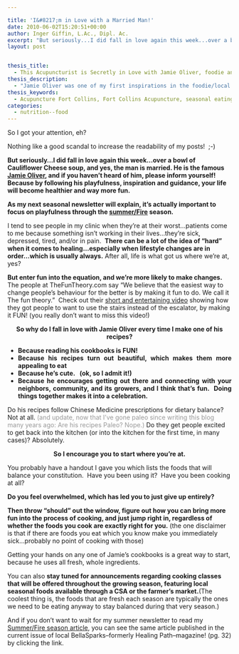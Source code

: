 ```yaml
---

title: 'I&#8217;m in Love with a Married Man!'
date: 2010-06-02T15:20:51+00:00
author: Inger Giffin, L.Ac., Dipl. Ac.
excerpt: "But seriously...I did fall in love again this week...over a bowl of Cauliflower Cheese soup, and yes, the man is married. He is the famous Jamie Oliver, and if you haven't heard of him, please inform yourself! Because by following his playfulness, inspiration and guidance, your life will become healthier and way more fun.  As my next seasonal newsletter will explain, it's actually important to focus on playfulness through the summer/Fire season."
layout: post


thesis_title:
  - This Acupuncturist is Secretly in Love with Jamie Oliver, foodie and chef extraordinairre
thesis_description:
  - "Jamie Oliver was one of my first inspirations in the foodie/local eating scene. I've long since moved onto Paleo, but his fun & playfulness still inspire."
thesis_keywords:
  - Acupuncture Fort Collins, Fort Collins Acupuncture, seasonal eating
categories:
  - nutrition--food
---
```

So I got your attention, eh?

Nothing like a good scandal to increase the readability of my posts!  ;-)

**But seriously&#8230;I did fall in love again this week&#8230;over a bowl of Cauliflower Cheese soup, and yes, the man is married. He is the famous <a href="http://r20.rs6.net/tn.jsp?et=1103404855210&s=0&e=001iMIvx37xq1hI4e0NaAVKZNZ_r8bafP1AR1bYWyRFQakyck_v7jxlP8EmCe5OtszXi9q2WvFKFK0n8fejdjUc8Gwj0uZcxKZRcW5hMH8jm11TuRelSKotSS8hUrC74Olt" target="_blank" rel="noopener">Jamie Oliver</a>, and if you haven&#8217;t heard of him, please inform yourself! Because by following his playfulness, inspiration and guidance, your life will become healthier and way more fun.**

<div>
  <strong>As my next seasonal newsletter will explain, it&#8217;s actually important to focus on playfulness through the <a href="http://www.wisdomwaysacupuncture.com/2017/05/27/out-of-the-wood-and-into-the-fire-tips-for-keeping-your-fire-element-balanced-this-summer/">summer/Fire</a> season.</strong>
</div>

I tend to see people in my clinic when they&#8217;re at their worst&#8230;patients come to me because something isn&#8217;t working in their lives&#8230;they&#8217;re sick, depressed, tired, and/or in pain.  **There can be a lot of the idea of &#8220;hard&#8221; when it comes to healing&#8230;especially when lifestyle changes are in order&#8230;which is usually always.** After all, life is what got us where we&#8217;re at, yes?

**But enter fun into the equation, and we&#8217;re more likely to make changes.** The people at TheFunTheory.com say &#8220;We believe that the easiest way to change people&#8217;s behaviour for the better is by making it fun to do. We call it The fun theory.&#8221;  Check out their <a href="http://r20.rs6.net/tn.jsp?et=1103404855210&s=0&e=001iMIvx37xq1hI4e0NaAVKZNZ_r8bafP1AR1bYWyRFQakyck_v7jxlP8EmCe5OtszXi9q2WvFKFK0dqjqURcxTwKBqMGWRLuPBBn60CmwCsVcPiqBRjRHFcVgRoP5pDAYqY_LghXf5BBt6Y9AljKE65w==" target="_blank" rel="noopener">short and entertaining video</a> showing how they got people to want to use the stairs instead of the escalator, by making it FUN! (you really don&#8217;t want to miss this video!)

<div style="text-align: center;">
  <strong>So why do I fall in love with Jamie Oliver every time I make one of his recipes?</strong>
</div>

<ul style="text-align: center;">
  <li style="text-align: justify;">
    <strong>Because reading his cookbooks is FUN!</strong>
  </li>
  <li style="text-align: justify;">
    <strong>Because his recipes turn out beautiful, which makes them more appealing to eat</strong>
  </li>
  <li style="text-align: justify;">
    <strong>Because he&#8217;s cute.   (ok, so I admit it!)</strong>
  </li>
  <li style="text-align: justify;">
    <strong>Because he encourages getting out there and connecting with your neighbors, community, and its growers, and I think that&#8217;s fun.  Doing things together makes it into a celebration.</strong>
  </li>
</ul>

<p style="text-align: left;">
  Do his recipes follow Chinese Medicine prescriptions for dietary balance?  Not at all. <span style="color: #999999;">(and update, now that I&#8217;ve gone paleo since writing this blog many years ago: Are his recipes Paleo? Nope.)</span> Do they get people excited to get back into the kitchen (or into the kitchen for the first time, in many cases)? Absolutely.
</p>

<p style="text-align: center;">
  <strong>So I encourage you to start where you&#8217;re at.</strong>
</p>

<p style="text-align: left;">
  You probably have a handout I gave you which lists the foods that will balance your constitution.  Have you been using it?  Have you been cooking at all?
</p>

<p style="text-align: left;">
  <strong>Do you feel overwhelmed, which has led you to just give up entirely?  </strong>
</p>

<p style="text-align: left;">
  <strong>Then throw &#8220;should&#8221; out the window, figure out how you can bring more fun into the process of cooking, and just jump right in, regardless of whether the foods you cook are exactly right for you.</strong> (the one disclaimer is that if there are foods you eat which you know make you immediately sick&#8230;probably no point of cooking with those)
</p>

<p style="text-align: left;">
  Getting your hands on any one of Jamie&#8217;s cookbooks is a great way to start, because he uses all fresh, whole ingredients.
</p>

<div style="text-align: left;">
  <p>
    You can also <strong>stay tuned for announcements regarding cooking classes that will be offered throughout the growing season, featuring local seasonal foods available through a CSA or the farmer&#8217;s market.</strong>(The coolest thing is, the foods that are fresh each season are typically the ones we need to be eating anyway to stay balanced during that very season.)
  </p>
  
  <p>
    And if you don&#8217;t want to wait for my summer newsletter to read my <a href="http://www.wisdomwaysacupuncture.com/2017/05/22/summer-is-here-time-to-nurture-your-heart-fire/">Summer/Fire season article</a>, you can see the same article published in the current issue of local BellaSparks&#8211;formerly Healing Path&#8211;magazine! (pg. 32) by clicking the link.
  </p>
  
  <p>
    <strong> </strong>
  </p>
</div>